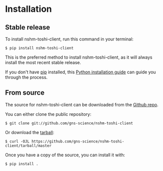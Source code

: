 # Installation

## Stable release

To install nshm-toshi-client, run this command in your
terminal:

``` console
$ pip install nshm-toshi-client
```

This is the preferred method to install nshm-toshi-client, as it will always install the most recent stable release.

If you don't have [pip][] installed, this [Python installation guide][]
can guide you through the process.

## From source

The source for nshm-toshi-client can be downloaded from
the [Github repo][].

You can either clone the public repository:

``` console
$ git clone git://github.com/gns-science/nshm-toshi-client
```

Or download the [tarball][]:

``` console
$ curl -OJL https://github.com/gns-science/nshm-toshi-client/tarball/master
```

Once you have a copy of the source, you can install it with:

``` console
$ pip install .
```

  [pip]: https://pip.pypa.io
  [Python installation guide]: http://docs.python-guide.org/en/latest/starting/installation/
  [Github repo]: https://github.com/%7B%7B%20cookiecutter.github_username%20%7D%7D/%7B%7B%20cookiecutter.project_slug%20%7D%7D
  [tarball]: https://github.com/%7B%7B%20cookiecutter.github_username%20%7D%7D/%7B%7B%20cookiecutter.project_slug%20%7D%7D/tarball/master
